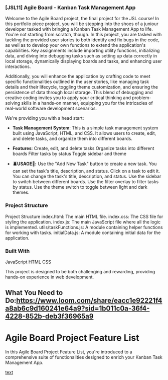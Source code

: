 ### [JSL11] Agile Board - Kanban Task Management App

Welcome to the Agile Board project, the final project for the JSL course! In this portfolio piece project, you will be stepping into the shoes of a juniour developer tasked with bringing a Kanban Task Management App to life. You're not starting from scratch, though. In this project, you are tasked with tackling the provided user stories to both identify and fix bugs in the code, as well as to develop your own functions to extend the application's capabilities. Key assignments include importing utility functions, initializing data, and diving into debugging tasks such as setting up data correctly in local storage, dynamically displaying boards and tasks, and enhancing user interactions.

Additionally, you will enhance the application by crafting code to meet specific functionalities outlined in the user stories, like managing task details and their lifecycle, toggling theme customization, and ensuring the persistence of data through local storage. This blend of debugging and creative coding invites you to apply your critical thinking and problem-solving skills in a hands-on manner, equipping you for the intricacies of real-world software development scenarios.

We're providing you with a head start:

- **Task Management System**: This is a simple task management system built using JavaScript, HTML, and CSS. It allows users to create, edit, and delete tasks, and organize them into different boards.

- **Features**:
Create, edit, and delete tasks
Organize tasks into different boards
Filter tasks by status
Toggle sidebar and theme

- **🪲USAGE🚨:** 
Use the "Add New Task" button to create a new task. You can set the task's title, description, and status.
Click on a task to edit it. You can change the task's title, description, and status.
Use the sidebar to switch between different boards.
Use the filter overlay to filter tasks by status.
Use the theme switch to toggle between light and dark themes.

### Project Structure
Project Structure
index.html: The main HTML file.
index.css: The CSS file for styling the application.
index.js: The main JavaScript file where all the logic is implemented.
utils/taskFunctions.js: A module containing helper functions for working with tasks.
initialData.js: A module containing initial data for the application.


### Built With
JavaScript
HTML
CSS


This project is designed to be both challenging and rewarding, providing hands-on experience in web development. 

## What You Need to Do:https://www.loom.com/share/eacc1e92221f4a8ab6c9d160241e64a9?sid=1b011c0a-36f4-4228-852b-deb3f36965a9


# Agile Board Project Feature List

In this Agile Board Project Feature List, you're introduced to a comprehensive suite of functionalities designed to enrich your Kanban Task Management App. 

[text](https://www.loom.com/share/eacc1e92221f4a8ab6c9d160241e64a9?sid=1b011c0a-36f4-4228-852b-deb3f36965a9)
